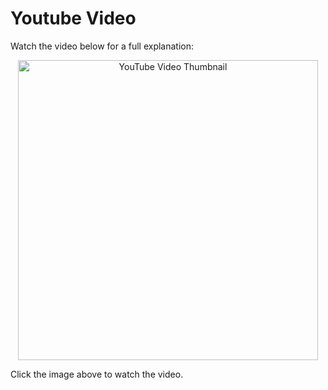 # Youtube Video
Watch the video below for a full explanation:

<p align="center">
  <a href="https://www.youtube.com/watch?v=9yVvayVlnoc" target="_blank">
    <img src="https://img.youtube.com/vi/9yVvayVlnoc/0.jpg" alt="YouTube Video Thumbnail" width="480" />
  </a>
</p>

Click the image above to watch the video.

